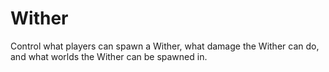 Wither
======

Control what players can spawn a Wither, what damage the Wither can do, and what worlds the Wither can be spawned in.
